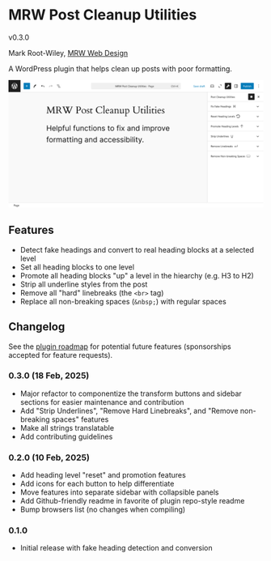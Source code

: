 # MRW Post Cleanup Utilities

v0.3.0

Mark Root-Wiley, [MRW Web Design](https://MRWweb.com)

A WordPress plugin that helps clean up posts with poor formatting.

![The Post Cleanup Utilities sidebar is visible in the WordPress post editor, showing features such as Fix Fake Headings and Strip Underlines](https://github.com/mrwweb/mrw-post-cleanup-utilities/blob/main/assets/cleanup-utilities-screenshot.png?raw=true)

## Features

- Detect fake headings and convert to real heading blocks at a selected level
- Set all heading blocks to one level
- Promote all heading blocks "up" a level in the hiearchy (e.g. H3 to H2)
- Strip all underline styles from the post
- Remove all "hard" linebreaks (the `<br>` tag)
- Replace all non-breaking spaces (`&nbsp;`) with regular spaces

## Changelog

See the [plugin roadmap](ROADMAP.md) for potential future features (sponsorships accepted for feature requests).

### 0.3.0 (18 Feb, 2025)

- Major refactor to componentize the transform buttons and sidebar sections for easier maintenance and contribution
- Add "Strip Underlines", "Remove Hard Linebreaks", and "Remove non-breaking spaces" features
- Make all strings translatable
- Add contributing guidelines

### 0.2.0 (10 Feb, 2025)

- Add heading level "reset" and promotion features
- Add icons for each button to help differentiate
- Move features into separate sidebar with collapsible panels
- Add Github-friendly readme in favorite of plugin repo-style readme
- Bump browsers list (no changes when compiling)

### 0.1.0

- Initial release with fake heading detection and conversion
